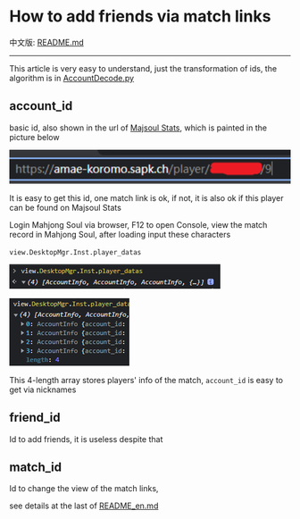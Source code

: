 # How to add friends via match links

中文版: [README.md](./README.md)

---

This article is very easy to understand, just the transformation of ids, the algorithm is in [AccountDecode.py](../../AccountDecode.py) 

## account_id

basic id, also shown in the url of [Majsoul Stats](https://amae-koromo.sapk.ch/), which is painted in the picture below

![image1.png](./pic/image1.png)

It is easy to get this id, one match link is ok, if not, it is also ok if this player can be found on Majsoul Stats

Login Mahjong Soul via browser, F12 to open Console, view the match record in Mahjong Soul, after loading input these characters 

`view.DesktopMgr.Inst.player_datas`

![image2.png](./pic/image2.png)

![image3.png](./pic/image3.png)

This 4-length array stores players' info of the match, `account_id` is easy to get via nicknames 

## friend_id

Id to add friends, it is useless despite that

## match_id

Id to change the view of the match links, 

see details at the last of [README_en.md](../匿名牌谱与普通牌谱之间的转换/README_en.md)
